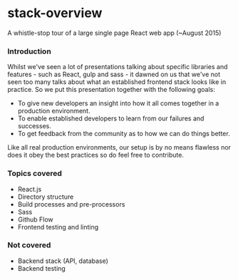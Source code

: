 # stack-overview
A whistle-stop tour of a large single page React web app (~August 2015)


### Introduction

Whilst we've seen a lot of presentations talking about specific libraries and features - such as React, gulp and sass - it dawned on us that we've not seen too many talks about what an established frontend stack looks like in practice. So we put this presentation together with the following goals:

- To give new developers an insight into how it all comes together in a production environment.
- To enable established developers to learn from our failures and successes.
- To get feedback from the community as to how we can do things better.

Like all real production environments, our setup is by no means flawless nor does it obey the best practices so do feel free to contribute.


### Topics covered

- React.js
- Directory structure
- Build processes and pre-processors
- Sass
- Github Flow
- Frontend testing and linting


### Not covered

- Backend stack (API, database)
- Backend testing